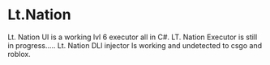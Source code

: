 # Lt.Nation
Lt. Nation UI is a working lvl 6 executor all in C#. LT. Nation Executor is still in progress.....
Lt. Nation DLl injector Is working and undetected to csgo and roblox.
